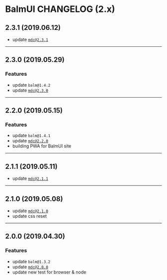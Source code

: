 # BalmUI CHANGELOG (2.x)

## 2.3.1 (2019.06.12)

- update [`mdc@2.3.1`](https://github.com/material-components/material-components-web/blob/master/CHANGELOG.md#231-2019-06-11)

---

## 2.3.0 (2019.05.29)

### Features

- update `balm@1.4.2`
- update [`mdc@2.3.0`](https://github.com/material-components/material-components-web/blob/master/CHANGELOG.md#230-2019-05-28)

---

## 2.2.0 (2019.05.15)

### Features

- update `balm@1.4.1`
- update [`mdc@2.2.0`](https://github.com/material-components/material-components-web/blob/master/CHANGELOG.md#220-2019-05-13)
- building PWA for BalmUI site

---

## 2.1.1 (2019.05.11)

- update [`mdc@2.1.1`](https://github.com/material-components/material-components-web/blob/master/CHANGELOG.md#211-2019-05-10)

---

## 2.1.0 (2019.05.08)

- update [`mdc@2.1.0`](https://github.com/material-components/material-components-web/blob/master/CHANGELOG.md#210-2019-05-06)
- update css reset

---

## 2.0.0 (2019.04.30)

### Features

- update `balm@1.3.2`
- update [`mdc@2.0.0`](https://github.com/material-components/material-components-web/blob/master/CHANGELOG.md#200-2019-04-29)
- update new test for browser & node
